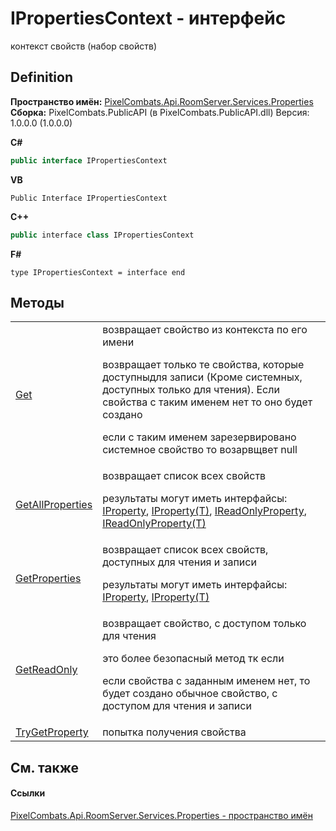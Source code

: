 # IPropertiesContext - интерфейс


контекст свойств (набор свойств)



## Definition
**Пространство имён:** <a href="7a6d0ac1-2a42-0f0a-dc90-e72ae4f99370">PixelCombats.Api.RoomServer.Services.Properties</a>  
**Сборка:** PixelCombats.PublicAPI (в PixelCombats.PublicAPI.dll) Версия: 1.0.0.0 (1.0.0.0)

**C#**
``` C#
public interface IPropertiesContext
```
**VB**
``` VB
Public Interface IPropertiesContext
```
**C++**
``` C++
public interface class IPropertiesContext
```
**F#**
``` F#
type IPropertiesContext = interface end
```



## Методы
<table>
<tr>
<td><a href="0600b0e9-e7e8-f585-cb22-02e109b89ab2">Get</a></td>
<td>возвращает свойство из контекста по его имени <p>возвращает только те свойства, которые доступныдля записи (Кроме системных, доступных только для чтения). Если свойства с таким именем нет то оно будет создано</p><p>

если с таким именем зарезервировано системное свойство то возарвщвет null</p></td></tr>
<tr>
<td><a href="6c418b2b-e638-4632-a617-3e57621428ac">GetAllProperties</a></td>
<td>возвращает список всех свойств <p>результаты могут иметь интерфайсы: <a href="4e2c24f5-fe9d-320d-caf0-9b98bc4ae86e">IProperty</a>, <a href="6ef45c8d-2414-0f16-2d76-3b9017318e75">IProperty(T)</a>, <a href="f6a49c5a-4951-c094-ef7e-66a1e82d853b">IReadOnlyProperty</a>, <a href="7ba672a4-116d-bb7b-71fc-76f9b14b031c">IReadOnlyProperty(T)</a></p></td></tr>
<tr>
<td><a href="7afb3c2f-9910-3158-e4e9-f981d980238b">GetProperties</a></td>
<td>возвращает список всех свойств, доступных для чтения и записи <p>результаты могут иметь интерфайсы: <a href="4e2c24f5-fe9d-320d-caf0-9b98bc4ae86e">IProperty</a>, <a href="6ef45c8d-2414-0f16-2d76-3b9017318e75">IProperty(T)</a></p></td></tr>
<tr>
<td><a href="32eaea08-b086-34d3-f9eb-95e5ac2497a9">GetReadOnly</a></td>
<td>возвращает свойство, с доступом только для чтения <p>это более безопасный метод тк если</p><p>

если свойства с заданным именем нет, то будет создано обычное свойство, с доступом для чтения и записи</p></td></tr>
<tr>
<td><a href="711e9263-8da9-e1fa-9b04-7374def10c37">TryGetProperty</a></td>
<td>попытка получения свойства</td></tr>
</table>

## См. также


#### Ссылки
<a href="7a6d0ac1-2a42-0f0a-dc90-e72ae4f99370">PixelCombats.Api.RoomServer.Services.Properties - пространство имён</a>  
